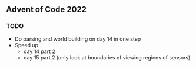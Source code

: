 ## Advent of Code 2022

### TODO
* Do parsing and world building on day 14 in one step
* Speed up
    * day 14 part 2
    * day 15 part 2 (only look at boundaries of viewing regions of sensors)
